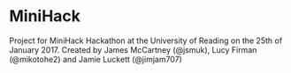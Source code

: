 # MiniHack
Project for MiniHack Hackathon at the University of Reading on the 25th of January 2017.
Created by James McCartney (@jsmuk), Lucy Firman (@mikotohe2) and Jamie Luckett (@jimjam707)
